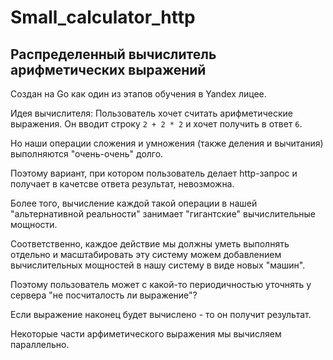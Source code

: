 # Small_calculator_http
## Распределенный вычислитель арифметических выражений

Создан на Go как один из этапов обучения в Yandex лицее.

Идея вычислителя:
Пользователь хочет считать арифметические выражения. Он вводит строку `2 + 2 * 2` и хочет получить в ответ `6`.

Но наши операции сложения и умножения (также деления и вычитания) выполняются "очень-очень" долго.

Поэтому вариант, при котором пользователь делает http-запрос и получает в качетсве ответа результат, невозможна.

Более того, вычисление каждой такой операции в нашей "альтернативной реальности" занимает "гигантские" вычислительные мощности.

Соответственно, каждое действие мы должны уметь выполнять отдельно и масштабировать эту систему можем добавлением вычислительных мощностей в нашу систему в виде новых "машин".

Поэтому пользователь может с какой-то периодичностью уточнять у сервера "не посчиталость ли выражение"?

Если выражение наконец будет вычислено - то он получит результат.

Некоторые части арфиметического выражения мы вычисляем параллельно.
